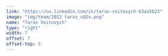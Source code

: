 ```yaml
---
link: "https://ua.linkedin.com/in/taras-voitovych-63aa5b23"
image: "img/team/2012 taras_v@2x.png"
name: "Taras Voitovych"
type: "right"
width: 7
offset: 7
offset-top: 5
---
```

